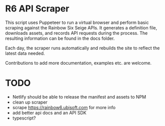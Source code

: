 # R6 API Scraper

This script uses Puppeteer to run a virtual browser and perform basic scraping against the Rainbow Six Seige APIs.
It generates a definition file, downloads assets, and records API requests during the process. 
The resulting information can be found in the docs folder.

Each day, the scraper runs automatically and rebuilds the site to reflect the latest data needed.

Contributions to add more documentation, examples etc. are welcome.

# TODO

* Netlify should be able to release the manifest and assets to NPM
* clean up scraper
* scrape https://rainbow6.ubisoft.com for more info
* add better api docs and an API SDK
* typescript?
